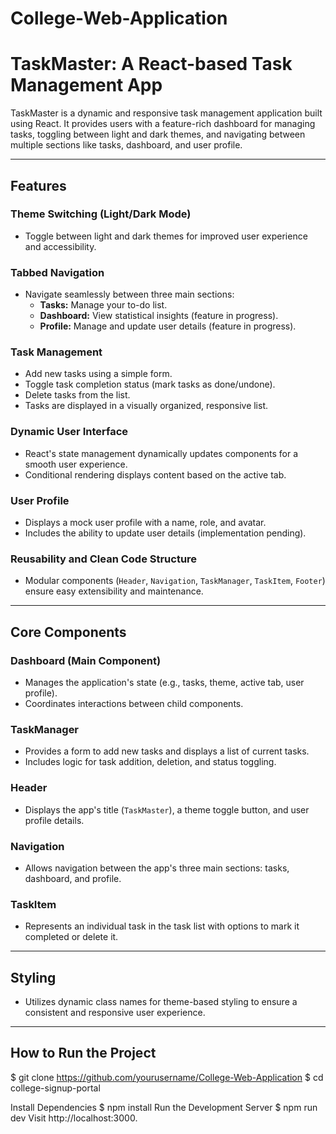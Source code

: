 # College-Web-Application

# TaskMaster: A React-based Task Management App

TaskMaster is a dynamic and responsive task management application built using React. It provides users with a feature-rich dashboard for managing tasks, toggling between light and dark themes, and navigating between multiple sections like tasks, dashboard, and user profile.

---

## Features

### Theme Switching (Light/Dark Mode)
- Toggle between light and dark themes for improved user experience and accessibility.

### Tabbed Navigation
- Navigate seamlessly between three main sections:
  - **Tasks:** Manage your to-do list.
  - **Dashboard:** View statistical insights (feature in progress).
  - **Profile:** Manage and update user details (feature in progress).

### Task Management
- Add new tasks using a simple form.
- Toggle task completion status (mark tasks as done/undone).
- Delete tasks from the list.
- Tasks are displayed in a visually organized, responsive list.

### Dynamic User Interface
- React's state management dynamically updates components for a smooth user experience.
- Conditional rendering displays content based on the active tab.

### User Profile
- Displays a mock user profile with a name, role, and avatar.
- Includes the ability to update user details (implementation pending).

### Reusability and Clean Code Structure
- Modular components (`Header`, `Navigation`, `TaskManager`, `TaskItem`, `Footer`) ensure easy extensibility and maintenance.

---

## Core Components

### Dashboard (Main Component)
- Manages the application's state (e.g., tasks, theme, active tab, user profile).
- Coordinates interactions between child components.

### TaskManager
- Provides a form to add new tasks and displays a list of current tasks.
- Includes logic for task addition, deletion, and status toggling.

### Header
- Displays the app's title (`TaskMaster`), a theme toggle button, and user profile details.

### Navigation
- Allows navigation between the app's three main sections: tasks, dashboard, and profile.

### TaskItem
- Represents an individual task in the task list with options to mark it completed or delete it.

---

## Styling
- Utilizes dynamic class names for theme-based styling to ensure a consistent and responsive user experience.

---

## How to Run the Project
$ git clone https://github.com/yourusername/College-Web-Application
$ cd college-signup-portal

Install Dependencies
$ npm install
Run the Development Server
$ npm run dev
Visit http://localhost:3000.

